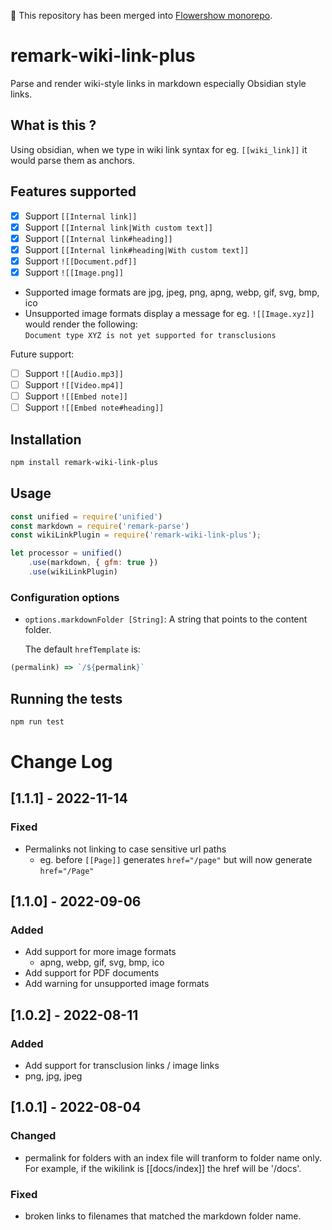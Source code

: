 🛑 This repository has been merged into [Flowershow monorepo](https://github.com/flowershow/flowershow).

# remark-wiki-link-plus

Parse and render wiki-style links in markdown especially Obsidian style links.

## What is this ?

Using obsidian, when we type in wiki link syntax for eg. `[[wiki_link]]` it would parse them as anchors.

## Features supported

- [x] Support `[[Internal link]]`
- [x] Support `[[Internal link|With custom text]]`
- [x] Support `[[Internal link#heading]]`
- [x] Support `[[Internal link#heading|With custom text]]`
- [x] Support `![[Document.pdf]]`
- [x] Support `![[Image.png]]`
* Supported image formats are jpg, jpeg, png, apng, webp, gif, svg, bmp, ico  
* Unsupported image formats display a message for eg. `![[Image.xyz]]` would render the following:  
`Document type XYZ is not yet supported for transclusions`

Future support:
- [ ] Support `![[Audio.mp3]]`
- [ ] Support `![[Video.mp4]]`
- [ ] Support `![[Embed note]]`
- [ ] Support `![[Embed note#heading]]`

## Installation

```bash
npm install remark-wiki-link-plus
```

## Usage

```javascript
const unified = require('unified')
const markdown = require('remark-parse')
const wikiLinkPlugin = require('remark-wiki-link-plus');

let processor = unified()
    .use(markdown, { gfm: true })
    .use(wikiLinkPlugin)
```

### Configuration options

* `options.markdownFolder [String]`: A string that points to the content folder.

  The default `hrefTemplate` is:
  
```javascript
(permalink) => `/${permalink}`
```

## Running the tests

```bash
npm run test
```

# Change Log

## [1.1.1] - 2022-11-14

### Fixed

- Permalinks not linking to case sensitive url paths 
  - eg. before `[[Page]]` generates `href="/page"` but will now generate `href="/Page"`

## [1.1.0] - 2022-09-06

### Added

- Add support for more image formats
  - apng, webp, gif, svg, bmp, ico
- Add support for PDF documents
- Add warning for unsupported image formats

## [1.0.2] - 2022-08-11
 
### Added

- Add support for transclusion links / image links
 - png, jpg, jpeg
 
## [1.0.1] - 2022-08-04

### Changed

- permalink for folders with an index file will tranform to folder name only. 
For example, if the wikilink is [[docs/index]] the href will be '/docs'.

### Fixed

- broken links to filenames that matched the markdown folder name.
  
